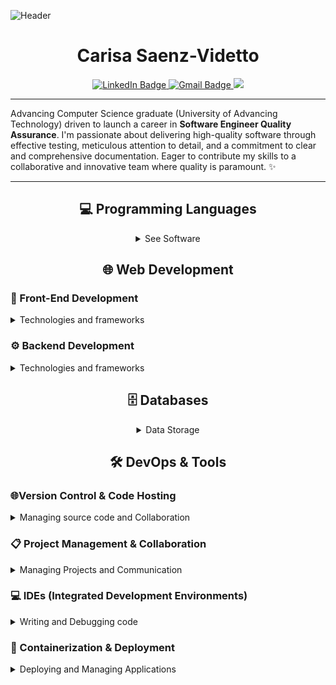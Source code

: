![Header](https://github.com/user-attachments/assets/a039ce3a-a652-4d0a-be3e-b0ee4b55c83c)
<h1 align="center">Carisa Saenz-Videtto</h1>
<p align="center">
<a href="https://www.linkedin.com/in/carisa-saenz-videtto-669929173/">
  <img src="https://img.shields.io/badge/LinkedIn-pink?style=for-the-badge&logo=linkedin&logoColor=black" alt="LinkedIn Badge">
</a>
<a href="mailto:carisasaenz@gmail.com">
<img src="https://img.shields.io/badge/gmail-pink?style=for-the-badge&logo=gmail&logoColor=black" alt="Gmail Badge">
</a>
  <a href="https://carisacoding.hashnode.dev/">
    <img src="https://img.shields.io/badge/Hashnode-pink?style=for-the-badge&logo=hashnode&logoColor=black">
  </a>
  
***
Advancing Computer Science graduate (University of Advancing Technology) driven to launch a career in **Software Engineer Quality Assurance**. I'm passionate about delivering high-quality software through effective testing, meticulous attention to detail, and a commitment to clear and comprehensive documentation. Eager to contribute my skills to a collaborative and innovative team where quality is paramount. ✨

***

<h2 align="center"> 💻 Programming Languages</h2>
<div align="center">
  <details>
    <summary>See Software</summary>
    <img src="https://img.shields.io/badge/C%2B%2B-pink?style=for-the-badge&logo=c%2B%2B&logoColor=black">  <img src="https://img.shields.io/badge/Java-pink?style=for-the-badge&logo=openjdk&logoColor=black"> <img src="https://img.shields.io/badge/JavaScript-pink?style=for-the-badge&logo=javascript&logoColor=black"> <img src="https://img.shields.io/badge/Python-pink?style=for-the-badge&logo=python&logoColor=black"> <img src="https://img.shields.io/badge/R-pink?style=for-the-badge&logo=r&logoColor=black"> <img src="https://img.shields.io/badge/TypeScript-pink?style=for-the-badge&logo=typescript&logoColor=black">
  </details>
</div>

<h2 align="center">🌐 Web Development</h2>
<h3> 🎨 Front-End Development</h3>

  <details>
    <summary>Technologies and frameworks</summary>
    <img src="https://img.shields.io/badge/React-pink?style=for-the-badge&logo=react&logoColor=black"> <img src="https://img.shields.io/badge/next%20js-pink?style=for-the-badge&logo=nextdotjs&logoColor=black"> <img src="https://img.shields.io/badge/jQuery-pink?style=for-the-badge&logo=jquery&logoColor=black"> <img src="https://img.shields.io/badge/Tailwind_CSS-pink?style=for-the-badge&logo=tailwind-css&logoColor=black"> <img src="https://img.shields.io/badge/Bootstrap-pink?style=for-the-badge&logo=bootstrap&logoColor=black"> <img src="https://img.shields.io/badge/HTML5-pink?style=for-the-badge&logo=html5&logoColor=black"> <img src="https://img.shields.io/badge/CSS3-pink?style=for-the-badge&logo=css3&logoColor=black"> <img src="https://img.shields.io/badge/Svelte-pink?style=for-the-badge&logo=svelte&logoColor=black">
  </details>
  
<h3> ⚙️ Backend Development</h3>
  <details>
    <summary>Technologies and frameworks</summary>
   <img src="https://img.shields.io/badge/Node%20js-pink?style=for-the-badge&logo=nodedotjs&logoColor=black"> <img src="https://img.shields.io/badge/Express%20js-pink?style=for-the-badge&logo=express&logoColor=black"> <img src="https://img.shields.io/badge/Django-pink?style=for-the-badge&logo=django&logoColor=black"> <img src="https://img.shields.io/badge/bun-pink?style=for-the-badge&logo=bun&logoColor=black"> 
  </details>
  
<h2 align="center"> 🗄️ Databases</h2>
<div align="center">
<details>
    <summary>Data Storage</summary>
  <img src="https://img.shields.io/badge/MySQL-pink?style=for-the-badge&logo=mysql&logoColor=black"> <img src="https://img.shields.io/badge/Supabase-pink?style=for-the-badge&logo=supabase&logoColor=black"> <img src="https://img.shields.io/badge/firebase-pink?style=for-the-badge&logo=firebase&logoColor=black"> <img src="https://img.shields.io/badge/PostgreSQL-pink?style=for-the-badge&logo=postgresql&logoColor=black">
  </details>
</div>

<h2 align="center"> 🛠️ DevOps & Tools </h2>
<h3> 🌐Version Control & Code Hosting </h3>
<details>
    <summary>Managing source code and Collaboration</summary>
  <img src="https://img.shields.io/badge/GIT-pink?style=for-the-badge&logo=git&logoColor=black"> <img src="https://img.shields.io/badge/GitHub-pink?style=for-the-badge&logo=github&logoColor=black">
  </details>
<h3> 📋 Project Management & Collaboration </h3>
<details>
    <summary>Managing Projects and Communication</summary>
  <img src="https://img.shields.io/badge/GitHub_Project_Board-pink?style=for-the-badge&logo=github&logoColor=black"> <img src="https://img.shields.io/badge/Slack-pink?style=for-the-badge&logo=slack&logoColor=black"> <img src="https://img.shields.io/badge/Microsoft_Teams-pink?style=for-the-badge&logo=microsoft-teams&logoColor=black">
  </details>
<h3> 💻 IDEs (Integrated Development Environments) </h3>
<details>
    <summary>Writing and Debugging code</summary>
  <img src="https://img.shields.io/badge/Visual_Studio_Code-pink?style=for-the-badge&logo=visualstudiocode&logoColor=black"> <img src="https://img.shields.io/badge/Visual_Studio-pink?style=for-the-badge&logo=visual%20studio&logoColor=black">
  </details>
  
<h3> 🚀 Containerization & Deployment </h3>
  <details>
    <summary>Deploying and Managing Applications</summary>
   <img src="https://img.shields.io/badge/Docker-pink?style=for-the-badge&logo=docker&logoColor=black"> <img src="https://img.shields.io/badge/Vercel-pink?style=for-the-badge&logo=vercel&logoColor=black"> <img src="https://img.shields.io/badge/GitHub%20Pages-pink?style=for-the-badge&logo=GitHub%20Pages&logoColor=black"> <img src="https://img.shields.io/badge/replit-pink?style=for-the-badge&logo=replit&logoColor=black>
  </details>
